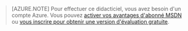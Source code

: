 ﻿> [AZURE.NOTE]
> Pour effectuer ce didacticiel, vous avez besoin d'un compte Azure. Vous pouvez <a href="http://azure.microsoft.com/pricing/member-offers/msdn-benefits-details/" target="_blank">activer vos avantages d'abonné MSDN</a> ou <a href="http://azure.microsoft.com/pricing/free-trial/" target="_blank">vous inscrire pour obtenir une version d'évaluation gratuite</a>.

<!--HONumber=45--> 
